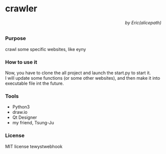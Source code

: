 <h1>crawler
<h6 style="text-align:right">by Eric(alicepath)

### Purpose
crawl some specific websites, like eyny

### How to use it
Now, you have to clone the all project and launch the start.py to start it.\
I will update some functions (or some other websites), and then make it into executable file int the future.

### Tools
* Python3
* draw.io
* Qt Designer
* my friend, Tsung-Ju

### License
MIT license
tewystwebhook

